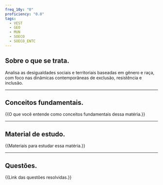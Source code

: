 ```yaml
---
freq_10y: "0"
proficiency: "0.0"
tags:
  - VEST
  - GEO
  - MUN
  - SOECO
  - SOECO_ENTC
---
```

## Sobre o que se trata.

Analisa as desigualdades sociais e territoriais baseadas em gênero e raça, com foco nas dinâmicas contemporâneas de exclusão, resistência e inclusão.

--- 
## Conceitos fundamentais.

{{O que você entende como conceitos fundamentais dessa matéria.}}

---
## Material de estudo.

{{Materiais para estudar essa matéria.}}

--- 
## Questões.

{{Link das questões resolvidas.}}